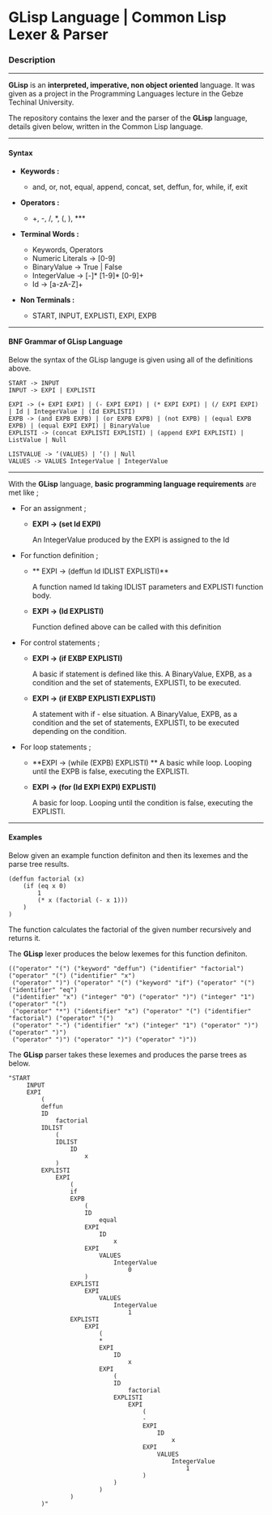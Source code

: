 # GLisp Language |  Common Lisp Lexer & Parser

### Description
***
**GLisp** is an **interpreted, imperative, non object oriented** language. It was given as a project in the Programming Languages lecture in the Gebze Techinal University.

The repository contains the lexer and the parser of the **GLisp** language, details given below, written in the Common Lisp language.
***

#### Syntax
* **Keywords :**
	* and, or, not, equal, append, concat, set, deffun, for, while, if, exit
	
* **Operators :**
	*  +, -, /, *, (, ), ***

* **Terminal Words :**

	* Keywords, Operators
	* Numeric Literals -> [0-9]
	* BinaryValue -> True | False
	* IntegerValue -> [-]\* [1-9]\* [0-9]+
	* Id -> [a-zA-Z]+

* **Non Terminals :**
	* START, INPUT, EXPLISTI, EXPI, EXPB

***
#### BNF Grammar of GLisp Language
Below the syntax of the GLisp languge is given using all of the definitions above.


	START -> INPUT
	INPUT -> EXPI | EXPLISTI

	EXPI -> (+ EXPI EXPI) | (- EXPI EXPI) | (* EXPI EXPI) | (/ EXPI EXPI) | Id | IntegerValue | (Id EXPLISTI)
	EXPB -> (and EXPB EXPB) | (or EXPB EXPB) | (not EXPB) | (equal EXPB EXPB) | (equal EXPI EXPI) | BinaryValue
	EXPLISTI -> (concat EXPLISTI EXPLISTI) | (append EXPI EXPLISTI) | ListValue | Null
	
	LISTVALUE -> ‘(VALUES) | ‘() | Null
	VALUES -> VALUES IntegerValue | IntegerValue 
***
With the **GLisp** language, **basic programming language requirements** are met like ;

* For an assignment ;

	- **EXPI -> (set Id EXPI)**

		An IntegerValue produced by the EXPI is assigned to the Id

* For function definition ;

	- ** EXPI -> (deffun Id IDLIST EXPLISTI)**
	
		A function named Id taking IDLIST parameters and EXPLISTI function body.
	
	- **EXPI -> (Id EXPLISTI)**
	
		Function defined above can be called with this definition
	
* For control statements ;

	- **EXPI -> (if EXBP EXPLISTI)**
	
		A basic if statement is defined like this. 
		A BinaryValue, EXPB, as a condition and the set of statements, EXPLISTI, to be executed.
	
	- **EXPI -> (if EXBP EXPLISTI EXPLISTI)**
		
		A statement with if - else situation.
		A BinaryValue, EXPB, as a condition and the set of statements, EXPLISTI, to be executed depending on the condition.

* For loop statements ;

	- **EXPI -> (while (EXPB) EXPLISTI)
		**
		A basic while loop. Looping until the EXPB is false, executing the EXPLISTI.
	
	- **EXPI -> (for (Id EXPI EXPI) EXPLISTI)**
		
		A basic for loop. Looping until the condition is false, executing the EXPLISTI.
	
***

#### Examples

Below given an example function definiton and then its lexemes and the parse tree results.

	(deffun factorial (x)
		(if (eq x 0)
			1
			(* x (factorial (- x 1)))
		)
	)

The function calculates the factorial of the given number recursively and returns it.

The **GLisp** lexer produces the below lexemes for this function definiton.

	(("operator" "(") ("keyword" "deffun") ("identifier" "factorial") ("operator" "(") ("identifier" "x")
	 ("operator" ")") ("operator" "(") ("keyword" "if") ("operator" "(") ("identifier" "eq")
	 ("identifier" "x") ("integer" "0") ("operator" ")") ("integer" "1") ("operator" "(")
	 ("operator" "*") ("identifier" "x") ("operator" "(") ("identifier" "factorial") ("operator" "(")
	 ("operator" "-") ("identifier" "x") ("integer" "1") ("operator" ")") ("operator" ")")
	 ("operator" ")") ("operator" ")") ("operator" ")"))


	
The **GLisp** parser takes these lexemes and produces the parse trees as below.

	"START
	     INPUT
		 EXPI
		     (
		     deffun
		     ID
		         factorial
		     IDLIST
		         (
		         IDLIST
		             ID
		                 x
		         )
		     EXPLISTI
		         EXPI
		             (
		             if
		             EXPB
		                 (
		                 ID
		                     equal
		                 EXPI
		                     ID
		                         x
		                 EXPI
		                     VALUES
		                         IntegerValue
		                             0
		                 )
		             EXPLISTI
		                 EXPI
		                     VALUES
		                         IntegerValue
		                             1
		             EXPLISTI
		                 EXPI
		                     (
		                     *
		                     EXPI
		                         ID
		                             x
		                     EXPI
		                         (
		                         ID
		                             factorial
		                         EXPLISTI
		                             EXPI
		                                 (
		                                 -
		                                 EXPI
		                                     ID
		                                         x
		                                 EXPI
		                                     VALUES
		                                         IntegerValue
		                                             1
		                                 )
		                         )
		                     )
		             )
		     )"


